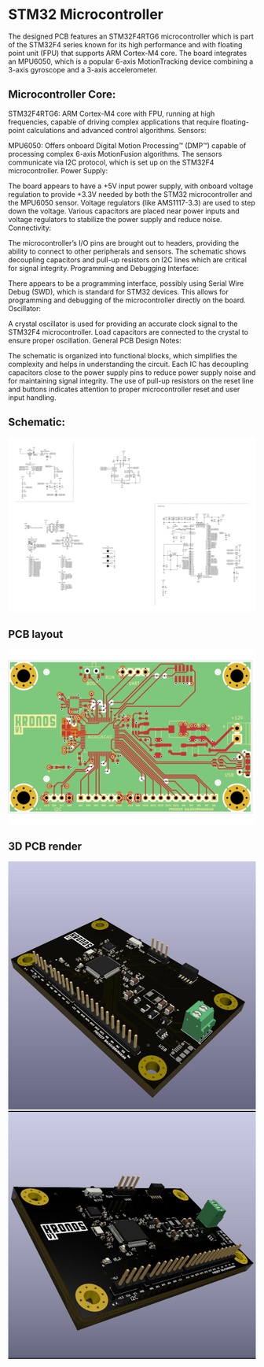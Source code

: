 # STM32 Microcontroller 
 
The designed PCB features an STM32F4RTG6 microcontroller which is part of the STM32F4 series known for its high performance and with floating point unit (FPU) that supports ARM Cortex-M4 core. The board integrates an MPU6050, which is a popular 6-axis MotionTracking device combining a 3-axis gyroscope and a 3-axis accelerometer.

## Microcontroller Core:

STM32F4RTG6: ARM Cortex-M4 core with FPU, running at high frequencies, capable of driving complex applications that require floating-point calculations and advanced control algorithms.
Sensors:

MPU6050: Offers onboard Digital Motion Processing™ (DMP™) capable of processing complex 6-axis MotionFusion algorithms. The sensors communicate via I2C protocol, which is set up on the STM32F4 microcontroller.
Power Supply:

The board appears to have a +5V input power supply, with onboard voltage regulation to provide +3.3V needed by both the STM32 microcontroller and the MPU6050 sensor.
Voltage regulators (like AMS1117-3.3) are used to step down the voltage.
Various capacitors are placed near power inputs and voltage regulators to stabilize the power supply and reduce noise.
Connectivity:

The microcontroller’s I/O pins are brought out to headers, providing the ability to connect to other peripherals and sensors.
The schematic shows decoupling capacitors and pull-up resistors on I2C lines which are critical for signal integrity.
Programming and Debugging Interface:

There appears to be a programming interface, possibly using Serial Wire Debug (SWD), which is standard for STM32 devices. This allows for programming and debugging of the microcontroller directly on the board.
Oscillator:

A crystal oscillator is used for providing an accurate clock signal to the STM32F4 microcontroller.
Load capacitors are connected to the crystal to ensure proper oscillation.
General PCB Design Notes:

The schematic is organized into functional blocks, which simplifies the complexity and helps in understanding the circuit.
Each IC has decoupling capacitors close to the power supply pins to reduce power supply noise and for maintaining signal integrity.
The use of pull-up resistors on the reset line and buttons indicates attention to proper microcontroller reset and user input handling.

## Schematic:
![Schematic.jpg](https://raw.githubusercontent.com/prdpgit/STM32-Microcontroller-/main/Schematic.jpg)

## PCB layout
![PCB layout](https://raw.githubusercontent.com/prdpgit/STM32-Microcontroller-/main/PCB_page-0001.jpg)

## 3D PCB render
![PCB 3D1](https://raw.githubusercontent.com/prdpgit/STM32-Microcontroller-/main/STM32.jpg)
![PCB 3D2](https://raw.githubusercontent.com/prdpgit/STM32-Microcontroller-/main/STM321.jpg)
